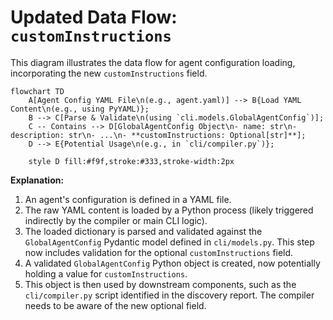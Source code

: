 # Updated Data Flow: `customInstructions`

This diagram illustrates the data flow for agent configuration loading, incorporating the new `customInstructions` field.

```mermaid
flowchart TD
    A[Agent Config YAML File\n(e.g., agent.yaml)] --> B{Load YAML Content\n(e.g., using PyYAML)};
    B --> C[Parse & Validate\n(using `cli.models.GlobalAgentConfig`)];
    C -- Contains --> D[GlobalAgentConfig Object\n- name: str\n- description: str\n- ...\n- **customInstructions: Optional[str]**];
    D --> E{Potential Usage\n(e.g., in `cli/compiler.py`)};

    style D fill:#f9f,stroke:#333,stroke-width:2px
```

**Explanation:**

1.  An agent's configuration is defined in a YAML file.
2.  The raw YAML content is loaded by a Python process (likely triggered indirectly by the compiler or main CLI logic).
3.  The loaded dictionary is parsed and validated against the `GlobalAgentConfig` Pydantic model defined in `cli/models.py`. This step now includes validation for the optional `customInstructions` field.
4.  A validated `GlobalAgentConfig` Python object is created, now potentially holding a value for `customInstructions`.
5.  This object is then used by downstream components, such as the `cli/compiler.py` script identified in the discovery report. The compiler needs to be aware of the new optional field.